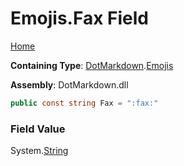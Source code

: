 # Emojis\.Fax Field

[Home](../../../README.md)

**Containing Type**: [DotMarkdown](../../README.md)\.[Emojis](../README.md)

**Assembly**: DotMarkdown\.dll

```csharp
public const string Fax = ":fax:"
```

### Field Value

System\.[String](https://docs.microsoft.com/en-us/dotnet/api/system.string)